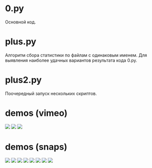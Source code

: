 # 0.py
Основной код.

# plus.py
Алгоритм сбора статистики по файлам с одинаковым именем.
Для выявления наиболее удачных вариантов результата кода 0.py.

# plus2.py
Поочередный запуск нескольких скриптов.

# demos (vimeo)
[![](https://github.com/antonsrc/1_algorithm_demo_1/blob/main/out/prev.jpg?raw=true)](https://vimeo.com/559614923/)
[![](https://github.com/antonsrc/1_algorithm_demo_1/blob/main/out/prev.jpg?raw=true)](https://vimeo.com/559614923/)
[![](https://github.com/antonsrc/1_algorithm_demo_1/blob/main/out/prev.jpg?raw=true)](https://vimeo.com/559614923/)

# demos (snaps)
![](https://github.com/antonsrc/1_algorithm_demo_1/blob/main/out/prev.jpg?raw=true)
![](https://github.com/antonsrc/1_algorithm_demo_1/blob/main/out/prev.jpg?raw=true)
![](https://github.com/antonsrc/1_algorithm_demo_1/blob/main/out/prev.jpg?raw=true)
![](https://github.com/antonsrc/1_algorithm_demo_1/blob/main/out/prev.jpg?raw=true)
![](https://github.com/antonsrc/1_algorithm_demo_1/blob/main/out/prev.jpg?raw=true)
![](https://github.com/antonsrc/1_algorithm_demo_1/blob/main/out/prev.jpg?raw=true)
![](https://github.com/antonsrc/1_algorithm_demo_1/blob/main/out/prev.jpg?raw=true)
![](https://github.com/antonsrc/1_algorithm_demo_1/blob/main/out/prev.jpg?raw=true)